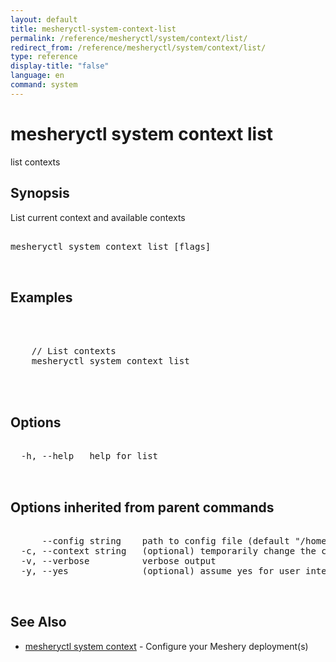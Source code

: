 ```yaml
---
layout: default
title: mesheryctl-system-context-list
permalink: /reference/mesheryctl/system/context/list/
redirect_from: /reference/mesheryctl/system/context/list/
type: reference
display-title: "false"
language: en
command: system
---
```


# mesheryctl system context list

list contexts

## Synopsis

List current context and available contexts

<pre class='codeblock-pre'>
<div class='codeblock'>
mesheryctl system context list [flags]

</div>
</pre> 

## Examples

<pre class='codeblock-pre'>
<div class='codeblock'>


	// List contexts
	mesheryctl system context list
	

</div>
</pre> 

## Options

<pre class='codeblock-pre'>
<div class='codeblock'>
  -h, --help   help for list

</div>
</pre>

## Options inherited from parent commands

<pre class='codeblock-pre'>
<div class='codeblock'>
      --config string    path to config file (default "/home/admin-pc/.meshery/config.yaml")
  -c, --context string   (optional) temporarily change the current context.
  -v, --verbose          verbose output
  -y, --yes              (optional) assume yes for user interactive prompts.

</div>
</pre>

## See Also

* [mesheryctl system context](context/)	 - Configure your Meshery deployment(s)

